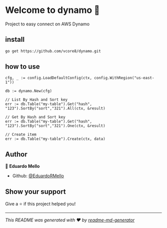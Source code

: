 # Welcome to dynamo 👋

Project to easy connect on AWS Dynamo

## install

```bash
go get https://github.com/vcore8/dynamo.git
```

## how to use

```golang
cfg, _ := config.LoadDefaultConfig(ctx, config.WithRegion("us-east-1"))

db := dynamo.New(cfg)

// List By Hash and Sort key
err := db.Table("my-table").Get("hash", "123").SortBy("sort","321").All(ctx, &result)

// Get By Hash and Sort key
err := db.Table("my-table").Get("hash", "123").SortBy("sort","321").One(ctx, &result)

// Create item
err := db.Table("my-table").Create(ctx, data)
```

## Author

👤 **Eduardo Mello**

- Github: [@EduardoRMello](https://github.com/EduardoRMello)

## Show your support

Give a ⭐️ if this project helped you!

---

_This README was generated with ❤️ by [readme-md-generator](https://github.com/kefranabg/readme-md-generator)_
